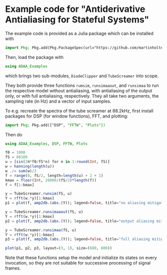 # Example code for "Antiderivative Antialiasing for Stateful Systems"

The example code is provided as a Julia package which can be installed
with
```julia
import Pkg; Pkg.add(Pkg.PackageSpec(url="https://github.com/martinholters/ADAA_Examples.jl.git"))
```
Then, load the package with
```julia
using ADAA_Examples
```
which brings two sub-modules, `DiodeClipper` and `TubeScreamer` into scope.

They both provide three functions `rumsim`, `runsimaaout`, and `runsimaa` to
run the respective model without antialiasing, with antialiasing of the output
only, or with full antialiasing, respectively. They all take two arguments, the
sampling rate (in Hz) and a vector of input samples.

To e.g. recreate the spectra of the tube screamer at 88.2kHz, first install
packages for DSP (for window functions), FFT, and plotting:
```julia
import Pkg; Pkg.add(["DSP", "FFTW", "Plots"])
```
Then do
```julia
using ADAA_Examples, DSP, FFTW, Plots

f0 = 1000
fS = 88100
u = [sin(2π*f0/fS*n) for n in 1:round(Int, fS)]
w = hanning(length(u))
w ./= sum(w)/2
f = range(0, fS/2, length=length(u) ÷ 2 + 1)
kmax = floor(Int, 20000/(fS/2)*length(f))
f = f[1:kmax]

y = TubeScreamer.runsim(fS, u)
Y = rfft(w.*y)[1:kmax]
p1 = plot(f, amp2db.(abs.(Y)); legend=false, title="no aliasing mitigation", ylim=(-130, 10));

y = TubeScreamer.runsimaaout(fS, u)
Y = rfft(w.*y)[1:kmax]
p2 = plot(f, amp2db.(abs.(Y)); legend=false, title="output aliasing mitigation",ylim=(-130, 10));

y = TubeScreamer.runsimaa(fS, u)
Y = rfft(w.*y)[1:kmax]
p3 = plot(f, amp2db.(abs.(Y)); legend=false, title="full aliasing mitigation", ylim=(-130, 10));

plot(p1, p2, p3, layout=(3, 1), size=(600, 800))
```

Note that these functions setup the model and initialize its states on every
invocation, so they are not suitable for successive processing of signal
frames.
